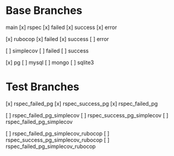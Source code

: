 # Base Branches
main
  [x] rspec
    [x] failed
    [x] success
    [x] error

  [x] rubocop
    [x] failed
    [x] success
    [ ] error

  [ ] simplecov
    [ ] failed
    [ ] success

  [x] pg
  [ ] mysql
  [ ] mongo
  [ ] sqlite3

# Test Branches
 [x] rspec_failed_pg
 [x] rspec_success_pg
 [x] rspec_failed_pg

 [ ] rspec_failed_pg_simplecov
 [ ] rspec_success_pg_simplecov
 [ ] rspec_failed_pg_simplecov

 [ ] rspec_failed_pg_simplecov_rubocop
 [ ] rspec_success_pg_simplecov_rubocop
 [ ] rspec_failed_pg_simplecov_rubocop
